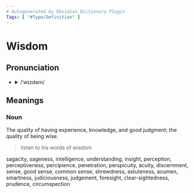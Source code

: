 ```yaml
---
# Autogenerated by Obsidian Dictionary Plugin
Tags: [ "#Type/Definition" ]
---
```


# Wisdom

## Pronunciation

- <details><summary>/ˈwɪzdəm/</summary><audio controls><source src="https://lex-audio.useremarkable.com/mp3/wisdom_us_1.mp3"></audio></details>

## Meanings

### Noun

The quality of having experience, knowledge, and good judgment; the quality of being wise.

> listen to his words of wisdom

sagacity, sageness, intelligence, understanding, insight, perception, perceptiveness, percipience, penetration, perspicuity, acuity, discernment, sense, good sense, common sense, shrewdness, astuteness, acumen, smartness, judiciousness, judgement, foresight, clear-sightedness, prudence, circumspection


